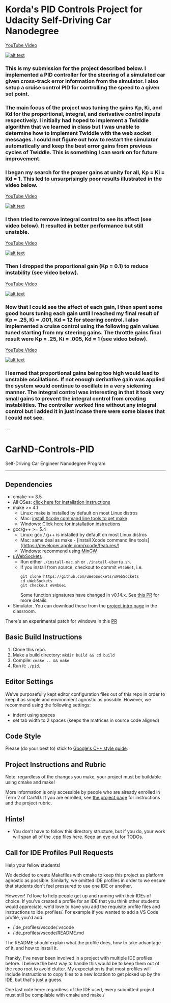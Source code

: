 # Korda's PID Controls Project for Udacity Self-Driving Car Nanodegree

[YouTube Video](https://youtu.be/3RdFmy1HVIs)

[![alt text](https://img.youtube.com/vi/3RdFmy1HVIs/0.jpg)](https://youtu.be/3RdFmy1HVIs)


### This is my submission for the project described below. I implemented a PID controller for the steering of a simulated car given cross-track error information from the simulator. I also setup a cruise control PID for controlling the speed to a given set point. 

### The main focus of the project was tuning the gains Kp, Ki, and Kd for the proportional, integral, and derivative control inputs respectively. I initially had hoped to implement a Twiddle algorithm that we learned in class but I was unable to determine how to implement Twiddle with the web socket messages. I could not figure out how to restart the simulator automatically and keep the best error gains from previous cycles of Twiddle. This is something I can work on for future improvement. 

### I began my search for the proper gains at unity for all, Kp = Ki = Kd = 1. This led to unsurprisingly poor results illustrated in the video below.

[YouTube Video](https://youtu.be/Jcn9RCAVQMA)

[![alt text](https://img.youtube.com/vi/Jcn9RCAVQMA/0.jpg)](https://youtu.be/Jcn9RCAVQMA)

### I then tried to remove integral control to see its affect (see video below). It resulted in better performance but still unstable.


[YouTube Video](https://youtu.be/1ZOiqiPqEo4)

[![alt text](https://img.youtube.com/vi/1ZOiqiPqEo4/0.jpg)](https://youtu.be/1ZOiqiPqEo4)


### Then I dropped the proportional gain (Kp = 0.1) to reduce instability (see video below).


[YouTube Video](https://youtu.be/0N598MWOngM)

[![alt text](https://img.youtube.com/vi/0N598MWOngM/0.jpg)](https://youtu.be/0N598MWOngM)


### Now that I could see the affect of each gain, I then spent some good hours tuning each gain until I reached my final result of Kp = .25, Ki = .001, Kd = 12 for steering control. I also implemented a cruise control using the following gain values tuned starting from my steering gains. The throttle gains final result were Kp = .25, Ki = .005, Kd = 1 (see video below).


[YouTube Video](https://youtu.be/3RdFmy1HVIs)

[![alt text](https://img.youtube.com/vi/3RdFmy1HVIs/0.jpg)](https://youtu.be/3RdFmy1HVIs)



### I learned that proportional gains being too high would lead to unstable oscillations. If not enough derivative gain was applied the system would continue to oscillate in a very sickening manner. The integral control was interesting in that it took very small gains to prevent the integral control from creating instabilities. The controller worked fine without any integral control but I added it in just incase there were some biases that I could not see. 



—

# CarND-Controls-PID
Self-Driving Car Engineer Nanodegree Program

---

## Dependencies

* cmake >= 3.5
 * All OSes: [click here for installation instructions](https://cmake.org/install/)
* make >= 4.1
  * Linux: make is installed by default on most Linux distros
  * Mac: [install Xcode command line tools to get make](https://developer.apple.com/xcode/features/)
  * Windows: [Click here for installation instructions](http://gnuwin32.sourceforge.net/packages/make.htm)
* gcc/g++ >= 5.4
  * Linux: gcc / g++ is installed by default on most Linux distros
  * Mac: same deal as make - [install Xcode command line tools]((https://developer.apple.com/xcode/features/)
  * Windows: recommend using [MinGW](http://www.mingw.org/)
* [uWebSockets](https://github.com/uWebSockets/uWebSockets)
  * Run either `./install-mac.sh` or `./install-ubuntu.sh`.
  * If you install from source, checkout to commit `e94b6e1`, i.e.
    ```
    git clone https://github.com/uWebSockets/uWebSockets 
    cd uWebSockets
    git checkout e94b6e1
    ```
    Some function signatures have changed in v0.14.x. See [this PR](https://github.com/udacity/CarND-MPC-Project/pull/3) for more details.
* Simulator. You can download these from the [project intro page](https://github.com/udacity/self-driving-car-sim/releases) in the classroom.

There's an experimental patch for windows in this [PR](https://github.com/udacity/CarND-PID-Control-Project/pull/3)

## Basic Build Instructions

1. Clone this repo.
2. Make a build directory: `mkdir build && cd build`
3. Compile: `cmake .. && make`
4. Run it: `./pid`. 

## Editor Settings

We've purposefully kept editor configuration files out of this repo in order to
keep it as simple and environment agnostic as possible. However, we recommend
using the following settings:

* indent using spaces
* set tab width to 2 spaces (keeps the matrices in source code aligned)

## Code Style

Please (do your best to) stick to [Google's C++ style guide](https://google.github.io/styleguide/cppguide.html).

## Project Instructions and Rubric

Note: regardless of the changes you make, your project must be buildable using
cmake and make!

More information is only accessible by people who are already enrolled in Term 2
of CarND. If you are enrolled, see [the project page](https://classroom.udacity.com/nanodegrees/nd013/parts/40f38239-66b6-46ec-ae68-03afd8a601c8/modules/f1820894-8322-4bb3-81aa-b26b3c6dcbaf/lessons/e8235395-22dd-4b87-88e0-d108c5e5bbf4/concepts/6a4d8d42-6a04-4aa6-b284-1697c0fd6562)
for instructions and the project rubric.

## Hints!

* You don't have to follow this directory structure, but if you do, your work
  will span all of the .cpp files here. Keep an eye out for TODOs.

## Call for IDE Profiles Pull Requests

Help your fellow students!

We decided to create Makefiles with cmake to keep this project as platform
agnostic as possible. Similarly, we omitted IDE profiles in order to we ensure
that students don't feel pressured to use one IDE or another.

However! I'd love to help people get up and running with their IDEs of choice.
If you've created a profile for an IDE that you think other students would
appreciate, we'd love to have you add the requisite profile files and
instructions to ide_profiles/. For example if you wanted to add a VS Code
profile, you'd add:

* /ide_profiles/vscode/.vscode
* /ide_profiles/vscode/README.md

The README should explain what the profile does, how to take advantage of it,
and how to install it.

Frankly, I've never been involved in a project with multiple IDE profiles
before. I believe the best way to handle this would be to keep them out of the
repo root to avoid clutter. My expectation is that most profiles will include
instructions to copy files to a new location to get picked up by the IDE, but
that's just a guess.

One last note here: regardless of the IDE used, every submitted project must
still be compilable with cmake and make./
